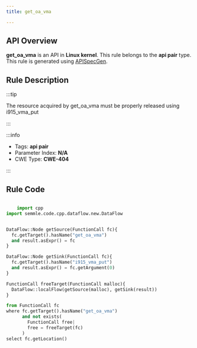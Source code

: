 ```yaml
---
title: get_oa_vma

---
```



## API Overview
**get_oa_vma** is an API in **Linux kernel**. This rule belongs to the **api pair** type. This rule is generated using [APISpecGen](../../tools/APISpecGen).
## Rule Description

:::tip

The resource acquired by get_oa_vma must be properly released using i915_vma_put

:::

:::info

- Tags: **api pair**
- Parameter Index: **N/A**
- CWE Type: **CWE-404**

:::

## Rule Code
```python

    import cpp
import semmle.code.cpp.dataflow.new.DataFlow


DataFlow::Node getSource(FunctionCall fc){
  fc.getTarget().hasName("get_oa_vma")
  and result.asExpr() = fc
}

DataFlow::Node getSink(FunctionCall fc){
  fc.getTarget().hasName("i915_vma_put")
  and result.asExpr() = fc.getArgument(0)
}

FunctionCall freeTarget(FunctionCall malloc){
  DataFlow::localFlow(getSource(malloc), getSink(result))
}

from FunctionCall fc
where fc.getTarget().hasName("get_oa_vma")
      and not exists(
        FunctionCall free| 
        free = freeTarget(fc)
      )
select fc.getLocation()

    
```